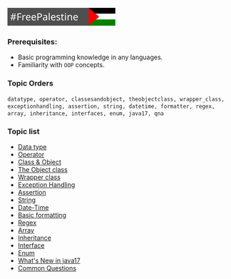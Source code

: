 
![SavePalestine](https://raw.githubusercontent.com/OneDroid/.github/refs/heads/main/images/badge/save-palestine.svg)

### Prerequisites:
- Basic programming knowledge in any languages.
- Familiarity with `OOP` concepts.

### Topic Orders
```
datatype, operator, classesandobject, theobjectclass, wrapper_class, exceptionhandling, assertion, string, datetime, formatter, regex, array, inheritance, interfaces, enum, java17, qna
```

### Topic list
- [Data type](./datatype/)
- [Operator](./operator/)
- [Class & Object](./classesandobject/part1/)
- [The Object class](./theobjectclass/part1/)
- [Wrapper class](./wrapper_class/)
- [Exception Handling](./exceptionhandling/part1/)
- [Assertion](./assertion/)
- [String](./string/part1/)
- [Date-Time](./datetime/part1/)
- [Basic formatting](./formatter/)
- [Regex](./regex/part1/)
- [Array](./array/)
- [Inheritance](./inheritance/part1/)
- [Interface](./interfaces/part1/)
- [Enum](./enum/)
- [What's New in java17](./java17/part1/)
- [Common Questions](./qna/)
